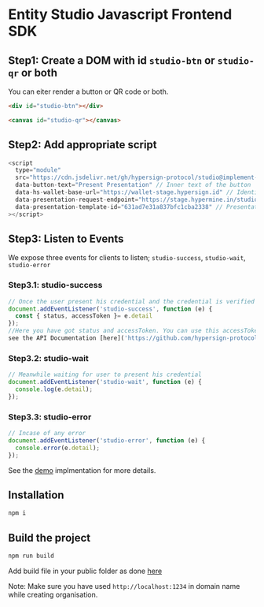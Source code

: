 # Entity Studio Javascript Frontend SDK

## Step1: Create a DOM with id `studio-btn` or `studio-qr` or both

You can eiter render a button or QR code or both.

```html
<div id="studio-btn"></div>
```

```html
<canvas id="studio-qr"></canvas>
```

## Step2: Add appropriate script

```js
<script
  type="module"
  src="https://cdn.jsdelivr.net/gh/hypersign-protocol/studio@implement-org/js-sdk/build/index.js"
  data-button-text="Present Presentation" // Inner text of the button
  data-hs-wallet-base-url="https://wallet-stage.hypersign.id" // Identity Wallet URL
  data-presentation-request-endpoint="https://stage.hypermine.in/studioserver/api/v1/presentation/request/" // Presentation request endpoint; See Entity Studio API documentation
  data-presentation-template-id="631ad7e31a837bfc1cba2338" // Presentation template Id, generated on Entity Studio dashboard
></script>
```

## Step3: Listen to Events

We expose three events for clients to listen; `studio-success`, `studio-wait`, `studio-error`

### Step3.1: studio-success

```js
// Once the user present his credential and the credential is verified at the studio server.
document.addEventListener('studio-success', function (e) {
  const { status, accessToken }= e.detail
});
//Here you have got status and accessToken. You can use this accessToken to call our api to get the data.
see the API Documentation [here]('https://github.com/hypersign-protocol/studio/issues/135')
```

### Step3.2: studio-wait

```js
// Meanwhile waiting for user to present his credential
document.addEventListener('studio-wait', function (e) {
  console.log(e.detail);
});
```

### Step3.3: studio-error

```js
// Incase of any error
document.addEventListener('studio-error', function (e) {
  console.error(e.detail);
});
```

See the [demo](../js-sdk/demo/public/index.html) implmentation for more details.

## Installation

```sh
npm i
```

## Build the project

```sh
npm run build
```

Add build file in your public folder as done [here](../js-sdk/demo/public)

Note: Make sure you have used `http://localhost:1234` in domain name while creating organisation.
